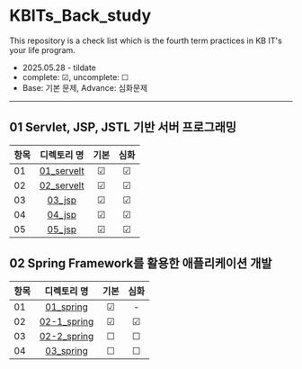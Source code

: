 # KBITs_Back_study
This repository is a check list which is the fourth term practices in KB IT's your life program.
- 2025.05.28 - tildate
- complete: ☑, uncomplete: ☐
- Base: 기본 문제, Advance: 심화문제

---

## 01 Servlet, JSP, JSTL 기반 서버 프로그래밍

| 항목 | 디렉토리 명 | 기본 | 심화 | 
|------|:----:|:----:|:----:|
| 01 | [01_servelt](https://github.com/yoon2fy/KBITs_Back_study/tree/main/01%20Servlet%26JSP/01_servelt) | ☑ | ☑ |
| 02 | [02_servelt](https://github.com/yoon2fy/KBITs_Back_study/tree/main/01%20Servlet%26JSP/02_servelt) | ☑ | ☑ |
| 03 | [03_jsp](https://github.com/yoon2fy/KBITs_Back_study/tree/main/01%20Servlet%26JSP/03_jsp) | ☑ | ☑ |
| 04 | [04_jsp](https://github.com/yoon2fy/KBITs_Back_study/tree/main/01%20Servlet%26JSP/04_jsp) | ☑ | ☑ |
| 05 | [05_jsp](https://github.com/yoon2fy/KBITs_Back_study/tree/main/01%20Servlet%26JSP/05_jsp) | ☑ | ☑ |

## 02 Spring Framework를 활용한 애플리케이션 개발

| 항목 | 디렉토리 명 | 기본 | 심화 | 
|------|:----:|:----:|:----:|
| 01 | [01_spring](https://github.com/yoon2fy/KBITs_Back_study/tree/main/02%20Spring/01_spring) | ☑ | - |
| 02 | [02-1_spring](https://github.com/yoon2fy/KBITs_Back_study/tree/main/02%20Spring/02-1_spring) | ☑ | ☑ |
| 03 | [02-2_spring]() | ☐ | ☐ |
| 04 | [03_spring]() | ☐ | ☐ |
